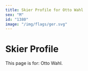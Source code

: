 ```yaml
---
title: Skier Profile for Otto Wahl
sex: "M"
id: "1380"
image: "/img/flags/ger.svg" 
---
```


# Skier Profile

This page is for: Otto Wahl.
    